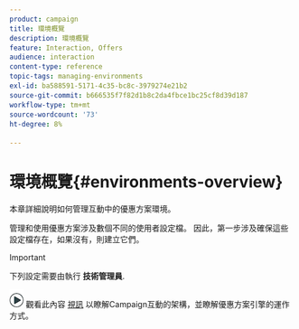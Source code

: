 ```yaml
---
product: campaign
title: 環境概覽
description: 環境概覽
feature: Interaction, Offers
audience: interaction
content-type: reference
topic-tags: managing-environments
exl-id: ba588591-5171-4c35-bc8c-3979274e21b2
source-git-commit: b666535f7f82d1b8c2da4fbce1bc25cf8d39d187
workflow-type: tm+mt
source-wordcount: '73'
ht-degree: 8%

---
```


# 環境概覽{#environments-overview}



本章詳細說明如何管理互動中的優惠方案環境。

管理和使用優惠方案涉及數個不同的使用者設定檔。 因此，第一步涉及確保這些設定檔存在，如果沒有，則建立它們。

>[!IMPORTANT]
>
>下列設定需要由執行 **技術管理員**.

![](assets/do-not-localize/how-to-video.png) 觀看此內容 [視訊](https://helpx.adobe.com/campaign/classic/how-to/architecture-of-acs-v6.html?playlist=/ccx/v1/collection/product/campaign/classic/segment/digital-marketers/explevel/intermediate/applaunch/get-started/collection.ccx.js&amp;ref=helpx.adobe.com) 以瞭解Campaign互動的架構，並瞭解優惠方案引擎的運作方式。
